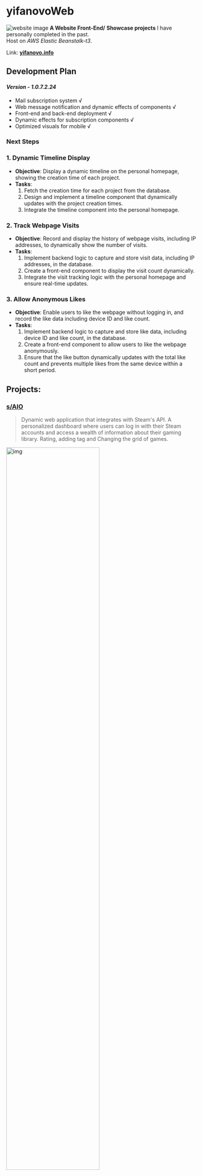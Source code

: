 # yifanovoWeb
![website image](./yifanovo_web/public/img/thu.png) 
**A Website Front-End/** 
**Showcase projects** I have personally completed in the past.  
Host on *AWS Elastic Beanstalk-t3*.  

Link: **[yifanovo.info](http://yifanovo.info "Personal project website by Yifan")**

## Development Plan
#### *Version - 1.0.7.2.24*
- Mail subscription system √  
- Web message notification and dynamic effects of components √  
- Front-end and back-end deployment √
- Dynamic effects for subscription components √
- Optimized visuals for mobile √
### Next Steps

### 1. Dynamic Timeline Display
- **Objective**: Display a dynamic timeline on the personal homepage, showing the creation time of each project.
- **Tasks**:
  1. Fetch the creation time for each project from the database.
  2. Design and implement a timeline component that dynamically updates with the project creation times.
  3. Integrate the timeline component into the personal homepage.

### 2. Track Webpage Visits
- **Objective**: Record and display the history of webpage visits, including IP addresses, to dynamically show the number of visits.
- **Tasks**:
  1. Implement backend logic to capture and store visit data, including IP addresses, in the database.
  2. Create a front-end component to display the visit count dynamically.
  3. Integrate the visit tracking logic with the personal homepage and ensure real-time updates.

### 3. Allow Anonymous Likes
- **Objective**: Enable users to like the webpage without logging in, and record the like data including device ID and like count.
- **Tasks**:
  1. Implement backend logic to capture and store like data, including device ID and like count, in the database.
  2. Create a front-end component to allow users to like the webpage anonymously.
  3. Ensure that the like button dynamically updates with the total like count and prevents multiple likes from the same device within a short period.


## Projects:
### [s/AIO](http://saio.us-east-2.elasticbeanstalk.com)
> Dynamic web application that integrates with Steam's API. A personalized dashboard where users can log in with their Steam accounts and access a wealth of information about their gaming library. Rating, adding tag and Changing the grid of games.

 <img src="./yifanovo_web/public/img/saio.png" width = 70% alt="img" />  

Link: [GitHub](https://github.com/yifanwow/saio)
____
### s/GPT
> A Windows executable program that enables users to swiftly address errors or queries they encounter during daily computer use by utilizing images and the GPT-4 Completions API.

 <img src="./yifanovo_web/public/img/sGPT.png" width = 70% alt="img" />  

Link: [GitHub](https://github.com/yifanwow/sGPT)  
____
### fanCtrl
> A C# application for managing computer fan and water pump speeds by sending PWM signals, effectively circumventing UAC prompts.

 <img src="./yifanovo_web/public/img/fanCtrl.png" width = 70% alt="img" />  

Link: [GitHub](https://github.com/yifanwow/fanCtrl)
____
### Grid View Engine
> A custom-built software allowing users to modify the grid layout of their Steam library.

 <img src="./yifanovo_web/public/img/store_home_share.jpg" width = 70% alt="img" />  

Link: [GitHub](https://github.com/yifanwow/Grid_view_Engine)

## Snapshotting:
### Desktop :
![website image](./yifanovo_web/public/img/readmeimage.png)
### Mobile Device :
![website image](./yifanovo_web/public/img/mobile.jpg)
### Pad:
![website image](./yifanovo_web/public/img/pan.jpg)  

 <img src="./yifanovo_web/public/img/pan2.jpg" width = 70% alt="img" />  



### Step:1 Create a react project:

    npx create-react-app {projectname}  
    cd  
    npm start  

### Step2: Install the plugins I used:

    npm install bulma  
    npm install react-router-dom 
    npm install lodash 
    npm install lodash.debounce  
    //In Order to using Customizing webpack configuration
    npm install copy-webpack-plugin --save-dev    
    npm install react-app-rewired --save-dev  
    npm install react-app-rewired copy-webpack-plugin --save-dev


### Step:3 For Back-end:

    mkdir server
    cd server
    mkdir routes, controllers
    touch app.js
    npm init -y
    npm install express body-parser cors nodemailer

### Final Step: For AWS Elastic Beanstalk:

    yifanovo/npm install
    yifanovo/npm run build
    zip -r myapp.zip .